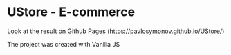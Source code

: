 # UStore - E-commerce

Look at the result on Github Pages (https://pavlosymonov.github.io/UStore/)

The project was created with Vanilla JS
